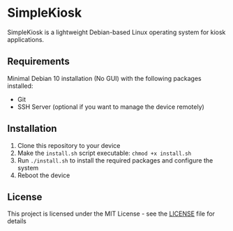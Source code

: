 # SimpleKiosk

SimpleKiosk is a lightweight Debian-based Linux operating system for kiosk applications.

## Requirements
Minimal Debian 10 installation (No GUI) with the following packages installed:
- Git
- SSH Server (optional if you want to manage the device remotely)

## Installation
1. Clone this repository to your device
2. Make the `install.sh` script executable: `chmod +x install.sh`
3. Run `./install.sh` to install the required packages and configure the system
4. Reboot the device

## License
This project is licensed under the MIT License - see the [LICENSE](LICENSE) file for details